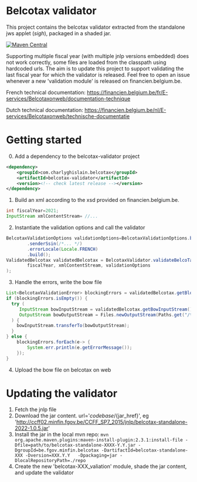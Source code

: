 # Belcotax validator

This project contains the belcotax validator extracted from the standalone jws applet (*sigh*), packaged in a shaded jar.

[![Maven Central](https://img.shields.io/maven-central/v/com.charlyghislain.belcotax/belcotax-validator)](https://search.maven.org/search?q=g:com.charlyghislain.belcotax%20a:belcotax-validator)

Supporting multiple fiscal year (with multiple jnlp versions embedded) does not work correctly, some files are loaded from the classpath using hardcoded urls.
The aim is to update this project to support validating the last fiscal year for which the validator is released. Feel free to open an issue whenever a new 'validation module' is released on financien.belgium.be.

French technical documentation: https://financien.belgium.be/fr/E-services/Belcotaxonweb/documentation-technique

Dutch technical documentation: https://financien.belgium.be/nl/E-services/Belcotaxonweb/technische-documentatie

# Getting started

0. Add a dependency to the belcotax-validator project

```xml
<dependency>
    <groupId>com.charlyghislain.belcotax</groupId>
    <artifactId>belcotax-validator</artifactId>
    <version><!-- check latest release --></version>
</dependency>
```

1. Build an xml according to the xsd provided on financien.belgium.be.

```java
int fiscalYear=2021;
InputStream xmlContentStream= //...
```

2. Instantiate the validation options and call the validator

```java
BelcotaxValidationOptions validationOptions=BelcotaxValidationOptions.builder()
        .senderSsin(/*... */)
        .errorLocale(Locale.FRENCH)
        .build();
ValidatedBelcotax validatedBelcotax = BelcotaxValidator.validateBelcoTaxXml(
        fiscalYear, xmlContentStream, validationOptions
);
```

3. Handle the errors, write the bow file

```java
List<BelcotaxValidationError> blockingErrors = validatedBelcotax.getBlockingErrors();
if (blockingErrors.isEmpty()) {
  try (
     InputStream bowInputStream = validatedBelcotax.getBowInputStream();
     OutputStream bowOutputStream = Files.newOutputStream(Paths.get("/tmp/belcotax.bow"));
  ) {
    bowInputStream.transferTo(bowOutputStream);
  }
} else {
    blockingErrors.forEach(e-> {
        System.err.println(e.getErrorMessage());
    });
}
```

4. Upload the bow file on belcotax on web


# Updating the validator

1. Fetch the jnlp file
2. Download the jar content. url='${codebase}/${jar_href}', eg 'http://ccff02.minfin.fgov.be/CCFF_SP7_2015/jnlp/belcotax-standalone-2022-1.0.5.jar'
3. Install the jar in the local mvn repo: ` mvn org.apache.maven.plugins:maven-install-plugin:2.3.1:install-file -Dfile=path/to/belcotax-standalone-XXXX-Y.Y.jar -DgroupId=be.fgov.minfin.belcotax -DartifactId=belcotax-standalone-XXX -Dversion=XXX.Y.Y   -Dpackaging=jar -DlocalRepositoryPath=./repo `
4. Create the new 'belcotax-XXX_valiation' module, shade the jar content, and update the validator 
